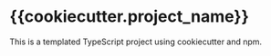 # {{cookiecutter.project_name}}

This is a templated TypeScript project using cookiecutter and npm.
